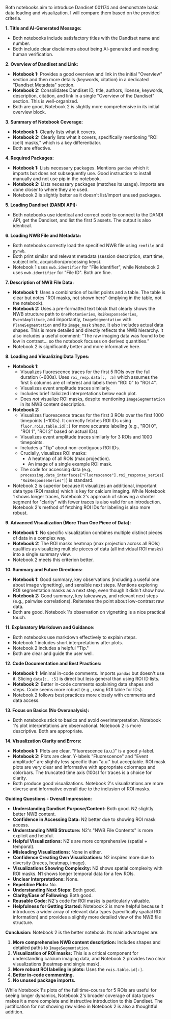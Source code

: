 Both notebooks aim to introduce Dandiset 001174 and demonstrate basic data loading and visualization. I will compare them based on the provided criteria.

**1. Title and AI-Generated Message:**
*   Both notebooks include satisfactory titles with the Dandiset name and number.
*   Both include clear disclaimers about being AI-generated and needing human verification.

**2. Overview of Dandiset and Link:**
*   **Notebook 1:** Provides a good overview and link in the initial "Overview" section and then more details (keywords, citation) in a dedicated "Dandiset Metadata" section.
*   **Notebook 2:** Consolidates Dandiset ID, title, authors, license, keywords, description, citation, and link in a single "Overview of the Dandiset" section. This is well-organized.
*   Both are good, Notebook 2 is slightly more comprehensive in its initial overview block.

**3. Summary of Notebook Coverage:**
*   **Notebook 1:** Clearly lists what it covers.
*   **Notebook 2:** Clearly lists what it covers, specifically mentioning "ROI (cell) masks," which is a key differentiator.
*   Both are effective.

**4. Required Packages:**
*   **Notebook 1:** Lists necessary packages. Mentions `pandas` which it imports but does not subsequently use. Good instruction to install manually and not use pip in the notebook.
*   **Notebook 2:** Lists necessary packages (matches its usage). Imports are done closer to where they are used.
*   Notebook 2 is slightly better as it doesn't list/import unused packages.

**5. Loading Dandiset (DANDI API):**
*   Both notebooks use identical and correct code to connect to the DANDI API, get the Dandiset, and list the first 5 assets. The output is also identical.

**6. Loading NWB File and Metadata:**
*   Both notebooks correctly load the specified NWB file using `remfile` and `pynwb`.
*   Both print similar and relevant metadata (session description, start time, subject info, acquisition/processing keys).
*   Notebook 1 uses `nwb.identifier` for "File identifier", while Notebook 2 uses `nwb.identifier` for "File ID". Both are fine.

**7. Description of NWB File Data:**
*   **Notebook 1:** Uses a combination of bullet points and a table. The table is clear but notes "ROI masks, not shown here" (implying in the table, not the notebook).
*   **Notebook 2:** Uses a pre-formatted text block that clearly shows the NWB structure path to `OnePhotonSeries`, `RoiResponseSeries`, `EventAmplitude`, and importantly, `ImageSegmentation` with `PlaneSegmentation` and its `image_mask` shape. It also includes actual data shapes. This is more detailed and directly reflects the NWB hierarchy. It also includes a useful comment: "The raw imaging data was found to be low in contrast... so the notebook focuses on derived quantities."
*   Notebook 2 is significantly better and more informative here.

**8. Loading and Visualizing Data Types:**
*   **Notebook 1:**
    *   Visualizes fluorescence traces for the first 5 ROIs over the full duration (~600s). Uses `roi_resp.data[:, :5]` which assumes the first 5 columns are of interest and labels them "ROI 0" to "ROI 4".
    *   Visualizes event amplitude traces similarly.
    *   Includes brief italicized interpretations below each plot.
    *   Does *not* visualize ROI masks, despite mentioning `ImageSegmentation` in its NWB content description.
*   **Notebook 2:**
    *   Visualizes fluorescence traces for the first 3 ROIs over the first 1000 timepoints (~100s). It correctly fetches ROI IDs using `fluor.rois.table.id[:]` for more accurate labeling (e.g., "ROI 0", "ROI 1", "ROI 2" based on actual IDs).
    *   Visualizes event amplitude traces similarly for 3 ROIs and 1000 timepoints.
    *   Includes a "Tip" about non-contiguous ROI IDs.
    *   Crucially, visualizes ROI masks:
        *   A heatmap of all ROIs (max projection).
        *   An image of a single example ROI mask.
    *   The code for accessing data (e.g., `processing.data_interfaces["Fluorescence"].roi_response_series["RoiResponseSeries"]`) is standard.
*   Notebook 2 is superior because it visualizes an additional, important data type (ROI masks) which is key for calcium imaging. While Notebook 1 shows longer traces, Notebook 2's approach of showing a shorter segment for "clarity" with fewer traces is also valid for an introduction. Notebook 2's method of fetching ROI IDs for labeling is also more robust.

**9. Advanced Visualization (More Than One Piece of Data):**
*   **Notebook 1:** No specific visualization combines multiple distinct pieces of data in a complex way.
*   **Notebook 2:** The ROI masks heatmap (max projection across all ROIs) qualifies as visualizing multiple pieces of data (all individual ROI masks) into a single summary view.
*   Notebook 2 meets this criterion better.

**10. Summary and Future Directions:**
*   **Notebook 1:** Good summary, key observations (including a useful one about image vignetting), and sensible next steps. Mentions exploring ROI segmentation masks as a next step, even though it didn't show how.
*   **Notebook 2:** Good summary, key takeaways, and relevant next steps (e.g., pairwise correlations). Reiterates the point about low-contrast raw data.
*   Both are good. Notebook 1's observation on vignetting is a nice practical touch.

**11. Explanatory Markdown and Guidance:**
*   Both notebooks use markdown effectively to explain steps.
*   Notebook 1 includes short interpretations after plots.
*   Notebook 2 includes a helpful "Tip."
*   Both are clear and guide the user well.

**12. Code Documentation and Best Practices:**
*   **Notebook 1:** Minimal in-code comments. Imports `pandas` but doesn't use it. Slicing `data[:, :5]` is direct but less general than using ROI ID lists.
*   **Notebook 2:** Better in-code comments explaining data shapes and steps. Code seems more robust (e.g., using ROI table for IDs).
*   Notebook 2 follows best practices more closely with comments and data access.

**13. Focus on Basics (No Overanalysis):**
*   Both notebooks stick to basics and avoid overinterpretation. Notebook 1's plot interpretations are observational. Notebook 2 is more descriptive. Both are appropriate.

**14. Visualization Clarity and Errors:**
*   **Notebook 1:** Plots are clear. "Fluorescence (a.u.)" is a good y-label.
*   **Notebook 2:** Plots are clear. Y-labels "Fluorescence" and "Event amplitude" are slightly less specific than "a.u." but acceptable. ROI mask plots are very clear and informative with appropriate colormaps and colorbars. The truncated time axis (100s) for traces is a choice for clarity.
*   Both produce good visualizations. Notebook 2's visualizations are more diverse and informative overall due to the inclusion of ROI masks.

**Guiding Questions - Overall Impression:**

*   **Understanding Dandiset Purpose/Content:** Both good. N2 slightly better NWB content.
*   **Confidence in Accessing Data:** N2 better due to showing ROI mask access.
*   **Understanding NWB Structure:** N2's "NWB File Contents" is more explicit and helpful.
*   **Helpful Visualizations:** N2's are more comprehensive (spatial + temporal).
*   **Misleading Visualizations:** None in either.
*   **Confidence Creating Own Visualizations:** N2 inspires more due to diversity (traces, heatmap, image).
*   **Visualizations Showing Complexity:** N2 shows spatial complexity with ROI masks. N1 shows longer temporal data for a few ROIs.
*   **Unclear Interpretations:** None.
*   **Repetitive Plots:** No.
*   **Understanding Next Steps:** Both good.
*   **Clarity/Ease of Following:** Both good.
*   **Reusable Code:** N2's code for ROI masks is particularly valuable.
*   **Helpfulness for Getting Started:** Notebook 2 is more helpful because it introduces a wider array of relevant data types (specifically spatial ROI information) and provides a slightly more detailed view of the NWB file structure.

**Conclusion:**
Notebook 2 is the better notebook. Its main advantages are:
1.  **More comprehensive NWB content description:** Includes shapes and detailed paths to `ImageSegmentation`.
2.  **Visualization of ROI masks:** This is a critical component for understanding calcium imaging data, and Notebook 2 provides two clear visualizations (heatmap and single mask).
3.  **More robust ROI labeling in plots:** Uses the `rois.table.id[:]`.
4.  **Better in-code commenting.**
5.  **No unused package imports.**

While Notebook 1's plots of the full time-course for 5 ROIs are useful for seeing longer dynamics, Notebook 2's broader coverage of data types makes it a more complete and instructive introduction to this Dandiset. The justification for not showing raw video in Notebook 2 is also a thoughtful addition.